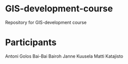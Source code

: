 # GIS-development-course
Repository for GIS-development course

# Participants
Antoni Golos
Bai-Bai Bairoh
Janne Kuusela
Matti Katajisto
